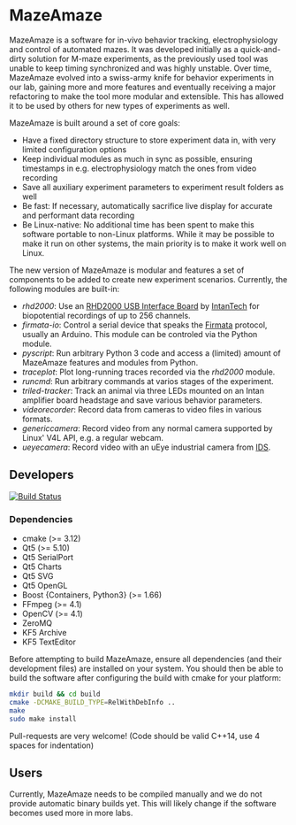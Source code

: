 MazeAmaze
=========

MazeAmaze is a software for in-vivo behavior tracking, electrophysiology and control of automated
mazes.
It was developed initially as a quick-and-dirty solution for M-maze experiments, as the previously used
tool was unable to keep timing synchronized and was highly unstable.
Over time, MazeAmaze evolved into a swiss-army knife for behavior experiments in our lab, gaining more and
more features and eventually receiving a major refactoring to make the tool more modular and extensible.
This has allowed it to be used by others for new types of experiments as well.

MazeAmaze is built around a set of core goals:
 * Have a fixed directory structure to store experiment data in, with very limited configuration options
 * Keep individual modules as much in sync as possible, ensuring timestamps in e.g. electrophysiology match the ones from video recording
 * Save all auxiliary experiment parameters to experiment result folders as well
 * Be fast: If necessary, automatically sacrifice live display for accurate and performant data recording
 * Be Linux-native: No additional time has been spent to make this software portable to non-Linux platforms. While it may
   be possible to make it run on other systems, the main priority is to make it work well on Linux.

The new version of MazeAmaze is modular and features a set of components to be added to create new experiment scenarios.
Currently, the following modules are built-in:
 * *rhd2000*: Use an [RHD2000 USB Interface Board](http://intantech.com/RHD2000_USB_interface_board.html) by [IntanTech](http://intantech.com/)
   for biopotential recordings of up to 256 channels.
 * *firmata-io*: Control a serial device that speaks the [Firmata](http://firmata.org/wiki/Main_Page) protocol, usually an Arduino.
   This module can be controled via the Python module.
 * *pyscript*: Run arbitrary Python 3 code and access a (limited) amount of MazeAmaze features and modules from Python.
 * *traceplot*: Plot long-running traces recorded via the *rhd2000* module.
 * *runcmd*: Run arbitrary commands at varios stages of the experiment.
 * *triled-tracker*: Track an animal via three LEDs mounted on an Intan amplifier board headstage and save various behavior parameters.
 * *videorecorder*: Record data from cameras to video files in various formats.
 * *genericcamera*: Record video from any normal camera supported by Linux' V4L API, e.g. a regular webcam.
 * *ueyecamera*: Record video with an uEye industrial camera from [IDS](https://ids-imaging.com).

## Developers

[![Build Status](https://travis-ci.org/ximion/mazeamaze.svg?branch=master)](https://travis-ci.org/ximion/mazeamaze)

### Dependencies

 * cmake (>= 3.12)
 * Qt5 (>= 5.10)
 * Qt5 SerialPort
 * Qt5 Charts
 * Qt5 SVG
 * Qt5 OpenGL
 * Boost {Containers, Python3} (>= 1.66)
 * FFmpeg (>= 4.1)
 * OpenCV (>= 4.1)
 * ZeroMQ
 * KF5 Archive
 * KF5 TextEditor

Before attempting to build MazeAmaze, ensure all dependencies (and their development files) are installed on your system.
You should then be able to build the software after configuring the build with cmake for your platform:
```sh
mkdir build && cd build
cmake -DCMAKE_BUILD_TYPE=RelWithDebInfo ..
make
sudo make install
```

Pull-requests are very welcome! (Code should be valid C++14, use 4 spaces for indentation)

## Users

Currently, MazeAmaze needs to be compiled manually and we do not provide automatic binary builds yet.
This will likely change if the software becomes used more in more labs.
